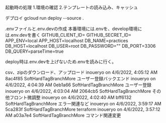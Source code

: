 起動時の処理
1.環境の確認
2.テンプレートの読み込み、キャッシュ


デプロイ
gcloud run deploy --source .

.envファイルと.env.devの作成
本番環境には.envを、develop環境には.env.devを書く
GITHUB_CLIENT_ID=
GITHUB_SECRET_ID=
APP_ENV=local
APP_HOST=localhost
DB_NAME=practices
DB_HOST=localhost
DB_USER=root
DB_PASSWORD=""
DB_PORT=3306
DB_QUERY=parseTime=true

deploy時は.env.devを上げないため.envを読みに行く。



csv、zipのダウンロード、アップロード
inoueryo on 4/6/2022, 4:05:12 AM
8ac4f85  SoftHardTagBranchMore
ユーザー登録バックエンド
inoueryo on 4/6/2022, 4:04:39 AM
0eb1a66  SoftHardTagBranchMore
ユーザー登録
inoueryo on 4/6/2022, 4:03:04 AM
2064cb5  SoftHardTagBranchMore
その他フロント微調整
inoueryo on 4/6/2022, 4:02:40 AM
bff6132  SoftHardTagBranchMore
エラー関連など
inoueryo on 4/6/2022, 3:59:17 AM
5ca283f  SoftHardTagBranchMore
terraform
inoueryo on 4/6/2022, 3:57:12 AM
a03a7e4  SoftHardTagBranchMore
コマンド関連変更
